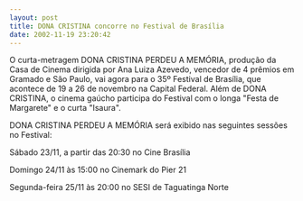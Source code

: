 ```yaml
---
layout: post
title: DONA CRISTINA concorre no Festival de Brasília
date: 2002-11-19 23:20:42
---
```

O curta-metragem DONA CRISTINA PERDEU A MEMÓRIA, produção da Casa de Cinema dirigida por Ana Luiza Azevedo, vencedor de 4 prêmios em Gramado e São Paulo, vai agora para o 35º Festival de Brasília, que acontece de 19 a 26 de novembro na Capital Federal. Além de DONA CRISTINA, o cinema gaúcho participa do Festival com o longa "Festa de Margarete" e o curta "Isaura".

DONA CRISTINA PERDEU A MEMÓRIA será exibido nas seguintes sessões no Festival:

Sábado 23/11, a partir das 20:30 no Cine Brasília

Domingo 24/11 às 15:00 no Cinemark do Pier 21

Segunda-feira 25/11 às 20:00 no SESI de Taguatinga Norte